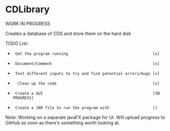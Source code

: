 # CDLibrary 
WORK IN PROGRESS

Creates a database of CDS and store them on the hard disk

TODO List:
 *      Get the program running                                     [x]
 *      Document/Comment                                            [x]
 *      Test different inputs to try and find potential errors/bugs [x]
 *       Clean up the code                                          [x]
 *      Create a GUI                                                [IN PROGRESS]
 *      Create a JAR file to run the program with                   []
 
 Note: Working on a separate javaFX package for UI. Will upload progress to GitHub as soon as there's something worth looking at.